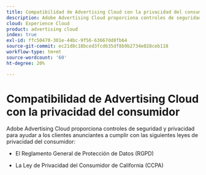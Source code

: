 ```yaml
---
title: Compatibilidad de Advertising Cloud con la privacidad del consumidor
description: Adobe Advertising Cloud proporciona controles de seguridad y privacidad para ayudar a los clientes anunciantes a cumplir con las leyes de privacidad del consumidor.
cloud: Experience Cloud
product: advertising cloud
index: true
exl-id: ffc50470-301e-44bc-9f56-63667dd8fb64
source-git-commit: ec21d8c18bced3fcd635df8b9b2734e028ceb118
workflow-type: tm+mt
source-wordcount: '60'
ht-degree: 20%

---
```


# Compatibilidad de Advertising Cloud con la privacidad del consumidor

Adobe Advertising Cloud proporciona controles de seguridad y privacidad para ayudar a los clientes anunciantes a cumplir con las siguientes leyes de privacidad del consumidor:

* El Reglamento General de Protección de Datos (RGPD)

* La Ley de Privacidad del Consumidor de California (CCPA)

